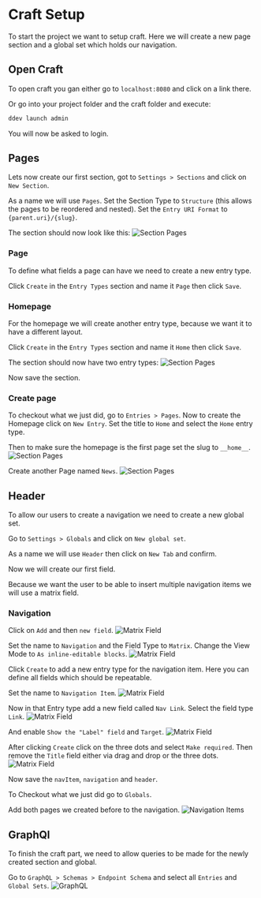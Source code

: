 # Craft Setup

To start the project we want to setup craft. Here we will create a
new page section and a global set which holds our navigation.

## Open Craft

To open craft you gan either go to `localhost:8080` and click on a link there.

Or go into your project folder and the craft folder and execute:
```bash
ddev launch admin
```

You will now be asked to login.

## Pages

Lets now create our first section, got to `Settings > Sections` and click on `New Section`.

As a name we will use `Pages`.
Set the Section Type to `Structure` (this allows the pages to be reordered and nested).
Set the `Entry URI Format` to `{parent.uri}/{slug}`.

The section should now look like this:
![Section Pages](./assets/01-section-pages.png)

### Page
To define what fields a page can have we need to create a new entry type.

Click `Create` in the `Entry Types` section and name it `Page` then click `Save`.

### Homepage
For the homepage we will create another entry type, because we want it to have a different layout.

Click `Create` in the `Entry Types` section and name it `Home` then click `Save`.


The section should now have two entry types:
![Section Pages](./assets/01-section-pages-entry-types.png)

Now save the section.

### Create page

To checkout what we just did, go to `Entries > Pages`.
Now to create the Homepage click on `New Entry`.
Set the title to `Home` and select the `Home` entry type.

Then to make sure the homepage is the first page set the slug to `__home__`.
![Section Pages](./assets/01-section-pages-home.png)

Create another Page named `News`.
![Section Pages](./assets/01-section-pages-news.png)

## Header

To allow our users to create a navigation we need to create a new global set.

Go to `Settings > Globals` and click on `New global set`.

As a name we will use `Header` then click on `New Tab` and confirm.

Now we will create our first field.

Because we want the user to be able to insert multiple navigation items we will use a matrix field.

### Navigation

Click on `Add` and then `new field`.
![Matrix Field](./assets/01-new-nav-matrix.png)

Set the name to `Navigation` and the Field Type to `Matrix`.
Change the View Mode to `As inline-editable blocks`.
![Matrix Field](./assets/01-new-nav-matrix-2.png)

Click `Create` to add a new entry type for the navigation item.
Here you can define all fields which should be repeatable.

Set the name to `Navigation Item`.
![Matrix Field](./assets/01-new-nav-item.png)

Now in that Entry type add a new field called `Nav Link`.
Select the field type `Link`.
![Matrix Field](./assets/01-new-nav-item-link.png)

And enable `Show the "Label" field` and `Target`.
![Matrix Field](./assets/01-new-nav-item-link-2.png)

After clicking `Create` click on the three dots and select `Make required`.
Then remove the `Title` field either via drag and drop or the three dots.
![Matrix Field](./assets/01-new-nav-item-link-3.png)

Now save the `navItem`, `navigation` and `header`.

To Checkout what we just did go to `Globals`.

Add both pages we created before to the navigation.
![Navigation Items](./assets/01-navigation-content.png)

## GraphQl

To finish the craft part, we need to allow queries to be made for the newly
created section and global.

Go to `GraphQL > Schemas > Endpoint Schema` and select all `Entries` and `Global Sets`.
![GraphQL](./assets/01-graphql.png)
